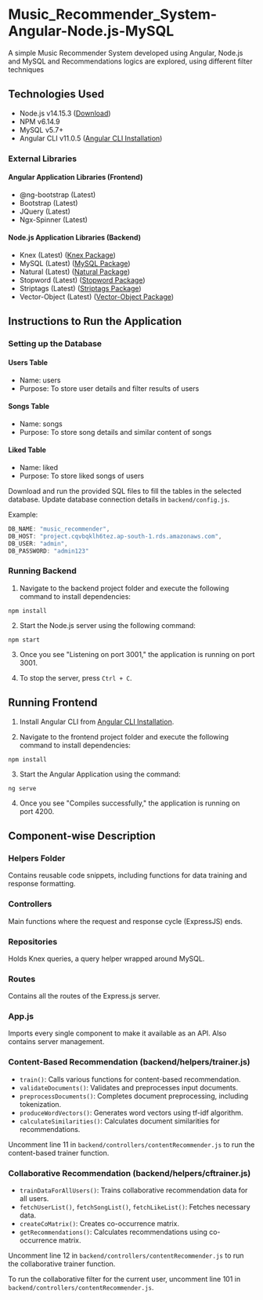 # Music_Recommender_System-Angular-Node.js-MySQL
A simple Music Recommender System developed using Angular, Node.js and MySQL and Recommendations logics are explored, using different filter techniques


## Technologies Used

- Node.js v14.15.3 ([Download](https://nodejs.org/en/))
- NPM v6.14.9
- MySQL v5.7+
- Angular CLI v11.0.5 ([Angular CLI Installation](https://angular.io/cli))

### External Libraries

#### Angular Application Libraries (Frontend)

- @ng-bootstrap (Latest)
- Bootstrap (Latest)
- JQuery (Latest)
- Ngx-Spinner (Latest)

#### Node.js Application Libraries (Backend)

- Knex (Latest) ([Knex Package](https://www.npmjs.com/package/knex))
- MySQL (Latest) ([MySQL Package](https://www.npmjs.com/package/mysql))
- Natural (Latest) ([Natural Package](https://www.npmjs.com/package/natural))
- Stopword (Latest) ([Stopword Package](https://www.npmjs.com/package/stopwords))
- Striptags (Latest) ([Striptags Package](https://www.npmjs.com/package/striptags))
- Vector-Object (Latest) ([Vector-Object Package](https://www.npmjs.com/package/vector-object))

## Instructions to Run the Application

### Setting up the Database

#### Users Table

- Name: users
- Purpose: To store user details and filter results of users

#### Songs Table

- Name: songs
- Purpose: To store song details and similar content of songs

#### Liked Table

- Name: liked
- Purpose: To store liked songs of users

Download and run the provided SQL files to fill the tables in the selected database. Update database connection details in `backend/config.js`.

Example:
```javascript
DB_NAME: "music_recommender",
DB_HOST: "project.cqvbqklh6tez.ap-south-1.rds.amazonaws.com",
DB_USER: "admin",
DB_PASSWORD: "admin123"
```
### Running Backend

1. Navigate to the backend project folder and execute the following command to install dependencies:
```
npm install
```
2. Start the Node.js server using the following command:
```
npm start
```
3. Once you see "Listening on port 3001," the application is running on port 3001.

4. To stop the server, press `Ctrl + C`.

## Running Frontend

1. Install Angular CLI from [Angular CLI Installation](#).

2. Navigate to the frontend project folder and execute the following command to install dependencies:
```
npm install
```
3. Start the Angular Application using the command:
```
ng serve
```
4. Once you see "Compiles successfully," the application is running on port 4200.

## Component-wise Description

### Helpers Folder

Contains reusable code snippets, including functions for data training and response formatting.

### Controllers

Main functions where the request and response cycle (ExpressJS) ends.

### Repositories

Holds Knex queries, a query helper wrapped around MySQL.

### Routes

Contains all the routes of the Express.js server.

### App.js

Imports every single component to make it available as an API. Also contains server management.

### Content-Based Recommendation (backend/helpers/trainer.js)

- `train()`: Calls various functions for content-based recommendation.
- `validateDocuments()`: Validates and preprocesses input documents.
- `preprocessDocuments()`: Completes document preprocessing, including tokenization.
- `produceWordVectors()`: Generates word vectors using tf-idf algorithm.
- `calculateSimilarities()`: Calculates document similarities for recommendations.

Uncomment line 11 in `backend/controllers/contentRecommender.js` to run the content-based trainer function.

### Collaborative Recommendation (backend/helpers/cftrainer.js)

- `trainDataForAllUsers()`: Trains collaborative recommendation data for all users.
- `fetchUserList()`, `fetchSongList()`, `fetchLikeList()`: Fetches necessary data.
- `createCoMatrix()`: Creates co-occurrence matrix.
- `getRecommendations()`: Calculates recommendations using co-occurrence matrix.

Uncomment line 12 in `backend/controllers/contentRecommender.js` to run the collaborative trainer function.

To run the collaborative filter for the current user, uncomment line 101 in `backend/controllers/contentRecommender.js`.
